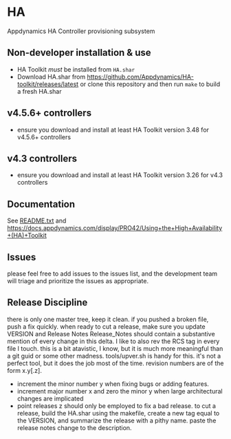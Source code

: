 # HA
Appdynamics HA Controller provisioning subsystem

## Non-developer installation & use
* HA Toolkit *must* be installed from `HA.shar`
* Download HA.shar from https://github.com/Appdynamics/HA-toolkit/releases/latest or clone this repository and then run `make` to build a fresh HA.shar

## v4.5.6+ controllers
* ensure you download and install at least HA Toolkit version 3.48 for v4.5.6+ controllers

## v4.3 controllers
* ensure you download and install at least HA Toolkit version 3.26 for v4.3 controllers

## Documentation
See [README.txt](README.txt) and https://docs.appdynamics.com/display/PRO42/Using+the+High+Availability+(HA)+Toolkit

## Issues
please feel free to add issues to the issues list, and the development team
will triage and prioritize the issues as appropriate.

## Release Discipline

there is only one master tree, keep it clean.  if you pushed a broken file, push a fix quickly.
when ready to cut a release, make sure you update VERSION and Release Notes
Release_Notes should contain a substantive mention of every change in this delta.
I like to also rev the RCS tag in every file I touch.  this is a bit atavistic, I know, but it is much more meaningful than a git guid or some other madness. tools/upver.sh is handy for this.  it's not a perfect tool, but it does the job most of the time.
revision numbers are of the form x.y[.z].
* increment the minor number y when fixing bugs or adding features.
* increment major number x and zero the minor y when large architectural changes are implicated
* point releases z should only be employed to fix a bad release.
to cut a release, build the HA.shar using the makefile, create a new tag equal to the VERSION, and summarize the release with a pithy name. paste the release notes change to the description.
